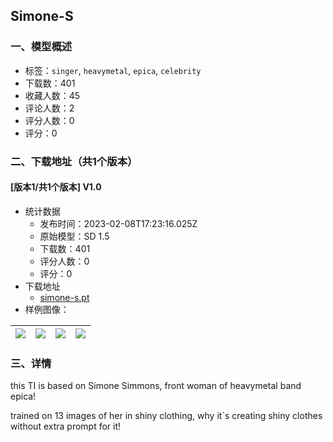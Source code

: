 ## Simone-S
### 一、模型概述

- 标签：`singer`, `heavymetal`, `epica`, `celebrity`
- 下载数：401
- 收藏人数：45
- 评论人数：2
- 评分人数：0
- 评分：0

### 二、下载地址（共1个版本）

#### [版本1/共1个版本] V1.0

- 统计数据
  - 发布时间：2023-02-08T17:23:16.025Z
  - 原始模型：SD 1.5
  - 下载数：401
  - 评分人数：0
  - 评分：0
- 下载地址
  - [simone-s.pt](https://civitai.com/api/download/models/8760)
- 样例图像：

| <img src="https://image.civitai.com/xG1nkqKTMzGDvpLrqFT7WA/ad1f8e0b-8cb6-45bd-5acf-40801ca9ee00/width=450/83532.jpeg" /> | <img src="https://image.civitai.com/xG1nkqKTMzGDvpLrqFT7WA/bbc36ab7-0ecf-446b-9d75-99e97dbc0b00/width=450/83544.jpeg" /> | <img src="https://image.civitai.com/xG1nkqKTMzGDvpLrqFT7WA/ddde5c9e-2d37-42c5-a834-2ebee9ae4b00/width=450/83529.jpeg" /> | <img src="https://image.civitai.com/xG1nkqKTMzGDvpLrqFT7WA/413fc404-f1c1-42b8-40ae-57788ba59600/width=450/83528.jpeg" /> |
| ---- | ---- | ---- | ---- |


### 三、详情
<p>this TI is based on Simone Simmons, front woman of heavymetal band epica!</p><p>trained on 13 images of her in shiny clothing, why it´s creating shiny clothes without extra prompt for it!</p>